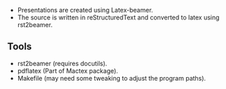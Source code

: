 * Presentations are created using Latex-beamer. 
* The source is written in reStructuredText and converted to latex using rst2beamer. 

Tools
-----

* rst2beamer (requires docutils).
* pdflatex (Part of Mactex package).
* Makefile (may need some tweaking to adjust the program paths).

